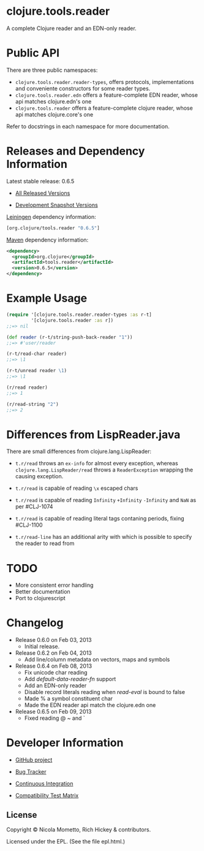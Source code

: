 clojure.tools.reader
========================================

A complete Clojure reader and an EDN-only reader.

Public API
========================================

There are three public namespaces:
* `clojure.tools.reader.reader-types`, offers protocols, implementations and conveniente constructors for some reader types.
* `clojure.tools.reader.edn` offers a feature-complete EDN reader, whose api matches clojure.edn's one
* `clojure.tools.reader` offers a feature-complete clojure reader, whose api matches clojure.core's one

Refer to docstrings in each namespace for more documentation.

Releases and Dependency Information
========================================

Latest stable release: 0.6.5

* [All Released Versions](http://search.maven.org/#search%7Cgav%7C1%7Cg%3A%22org.clojure%22%20AND%20a%3A%22tools.reader%22)

* [Development Snapshot Versions](https://oss.sonatype.org/index.html#nexus-search;gav%7Eorg.clojure%7Etools.reader%7E%7E%7E)

[Leiningen](https://github.com/technomancy/leiningen) dependency information:

```clojure
[org.clojure/tools.reader "0.6.5"]
```
[Maven](http://maven.apache.org/) dependency information:

```xml
<dependency>
  <groupId>org.clojure</groupId>
  <artifactId>tools.reader</artifactId>
  <version>0.6.5</version>
</dependency>
```
Example Usage
========================================

```clojure
(require '[clojure.tools.reader.reader-types :as r-t]
         '[clojure.tools.reader :as r])
;;=> nil

(def reader (r-t/string-push-back-reader "1"))
;;=> #'user/reader

(r-t/read-char reader)
;;=> \1

(r-t/unread reader \1)
;;=> \1

(r/read reader)
;;=> 1

(r/read-string "2")
;;=> 2
```

Differences from LispReader.java
========================================

There are small differences from clojure.lang.LispReader:

* `t.r/read` throws an `ex-info` for almost every exception, whereas `clojure.lang.LispReader/read` throws a `ReaderException` wrapping the causing exception.

* `t.r/read` is capable of reading `\x` escaped chars

* `t.r/read` is capable of reading `Infinity` `+Infinity` `-Infinity` and `NaN` as per #CLJ-1074

* `t.r/read` is capable of reading literal tags contaning periods, fixing #CLJ-1100

* `t.r/read-line` has an additional arity with which is possible to specify the reader to read from

TODO
========================================

- More consistent error handling
- Better documentation
- Port to clojurescript

Changelog
========================================

* Release 0.6.0 on Feb 03, 2013
  * Initial release.
* Release 0.6.2 on Feb 04, 2013
  * Add line/column metadata on vectors, maps and symbols
* Release 0.6.4 on Feb 08, 2013
  * Fix unicode char reading
  * Add *default-data-reader-fn* support
  * Add an EDN-only reader
  * Disable record literals reading when *read-eval* is bound to false
  * Made \% a symbol constituent char
  * Made the EDN reader api match the clojure.edn one
* Release 0.6.5 on Feb 09, 2013
  * Fixed reading \@ \~ and \`

Developer Information
========================================

* [GitHub project](https://github.com/clojure/tools.reader)

* [Bug Tracker](http://dev.clojure.org/jira/browse/TRDR)

* [Continuous Integration](http://build.clojure.org/job/tools.reader/)

* [Compatibility Test Matrix](http://build.clojure.org/job/tools.reader-test-matrix/)

## License

Copyright © Nicola Mometto, Rich Hickey & contributors.

Licensed under the EPL. (See the file epl.html.)
